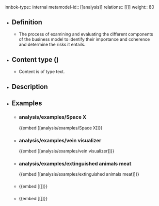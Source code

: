 innbok-type:: internal
metamodel-id:: [[analysis]]
relations:: [[]]
weight:: 80

- ## Definition
  - The process of examining and evaluating the different components of the business model to identify their importance and coherence and determine the risks it entails.
- ## Content type ()
  - Content is of type text.
  
- ## Description
- ## Examples
  - ### analysis/examples/Space X
    {{embed [[analysis/examples/Space X]]}}
  - ### analysis/examples/vein visualizer
    {{embed [[analysis/examples/vein visualizer]]}}
  - ### analysis/examples/extinguished animals meat
    {{embed [[analysis/examples/extinguished animals meat]]}}
  - ### 
    {{embed [[]]}}
  - ### 
    {{embed [[]]}}
  

